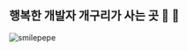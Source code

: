 ## 행복한 개발자 개구리가 사는 곳 👋 🐸


![smilepepe](https://github.com/user-attachments/assets/d56779c0-f9aa-47c9-a852-81ceb2d74538)


